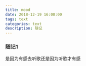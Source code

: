 ```yaml
---
title: mood
date: 2018-12-19 16:00:00
tags: text
categories: text
description: 随记
---
```


### 随记1
是因为有感去听歌还是因为听歌才有感

